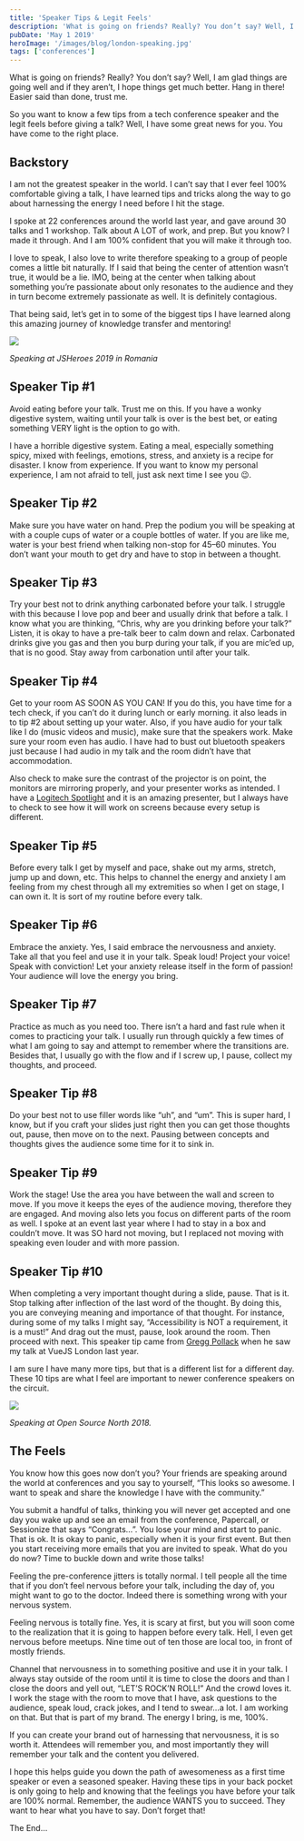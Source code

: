 ```yaml
---
title: 'Speaker Tips & Legit Feels'
description: 'What is going on friends? Really? You don’t say? Well, I am glad things are going well and if they aren’t, I hope things get much better…'
pubDate: 'May 1 2019'
heroImage: '/images/blog/london-speaking.jpg'
tags: ['conferences']
---
```


What is going on friends? Really? You don’t say? Well, I am glad things are going well and if they aren’t, I hope things get much better. Hang in there! Easier said than done, trust me.

So you want to know a few tips from a tech conference speaker and the legit feels before giving a talk? Well, I have some great news for you. You have come to the right place.

## Backstory

I am not the greatest speaker in the world. I can’t say that I ever feel 100% comfortable giving a talk, I have learned tips and tricks along the way to go about harnessing the energy I need before I hit the stage.

I spoke at 22 conferences around the world last year, and gave around 30 talks and 1 workshop. Talk about A LOT of work, and prep. But you know? I made it through. And I am 100% confident that you will make it through too.

I love to speak, I also love to write therefore speaking to a group of people comes a little bit naturally. If I said that being the center of attention wasn’t true, it would be a lie. IMO, being at the center when talking about something you’re passionate about only resonates to the audience and they in turn become extremely passionate as well. It is definitely contagious.

That being said, let’s get in to some of the biggest tips I have learned along this amazing journey of knowledge transfer and mentoring!

![](https://cdn-images-1.medium.com/max/800/1*P4Civ0nsxg9TdwerOmdKTw.jpeg)

_Speaking at JSHeroes 2019 in Romania_

## Speaker Tip #1

Avoid eating before your talk. Trust me on this. If you have a wonky digestive system, waiting until your talk is over is the best bet, or eating something VERY light is the option to go with.

I have a horrible digestive system. Eating a meal, especially something spicy, mixed with feelings, emotions, stress, and anxiety is a recipe for disaster. I know from experience. If you want to know my personal experience, I am not afraid to tell, just ask next time I see you 😉.

## Speaker Tip #2

Make sure you have water on hand. Prep the podium you will be speaking at with a couple cups of water or a couple bottles of water. If you are like me, water is your best friend when talking non-stop for 45–60 minutes. You don’t want your mouth to get dry and have to stop in between a thought.

## Speaker Tip #3

Try your best not to drink anything carbonated before your talk. I struggle with this because I love pop and beer and usually drink that before a talk. I know what you are thinking, “Chris, why are you drinking before your talk?” Listen, it is okay to have a pre-talk beer to calm down and relax. Carbonated drinks give you gas and then you burp during your talk, if you are mic’ed up, that is no good. Stay away from carbonation until after your talk.

## Speaker Tip #4

Get to your room AS SOON AS YOU CAN! If you do this, you have time for a tech check, if you can’t do it during lunch or early morning. it also leads in to tip #2 about setting up your water. Also, if you have audio for your talk like I do (music videos and music), make sure that the speakers work. Make sure your room even has audio. I have had to bust out bluetooth speakers just because I had audio in my talk and the room didn’t have that accommodation.

Also check to make sure the contrast of the projector is on point, the monitors are mirroring properly, and your presenter works as intended. I have a [Logitech Spotlight](https://www.logitech.com/en-us/product/spotlight-presentation-remote) and it is an amazing presenter, but I always have to check to see how it will work on screens because every setup is different.

## Speaker Tip #5

Before every talk I get by myself and pace, shake out my arms, stretch, jump up and down, etc. This helps to channel the energy and anxiety I am feeling from my chest through all my extremities so when I get on stage, I can own it. It is sort of my routine before every talk.

## Speaker Tip #6

Embrace the anxiety. Yes, I said embrace the nervousness and anxiety. Take all that you feel and use it in your talk. Speak loud! Project your voice! Speak with conviction! Let your anxiety release itself in the form of passion! Your audience will love the energy you bring.

## Speaker Tip #7

Practice as much as you need too. There isn’t a hard and fast rule when it comes to practicing your talk. I usually run through quickly a few times of what I am going to say and attempt to remember where the transitions are. Besides that, I usually go with the flow and if I screw up, I pause, collect my thoughts, and proceed.

## Speaker Tip #8

Do your best not to use filler words like “uh”, and “um”. This is super hard, I know, but if you craft your slides just right then you can get those thoughts out, pause, then move on to the next. Pausing between concepts and thoughts gives the audience some time for it to sink in.

## Speaker Tip #9

Work the stage! Use the area you have between the wall and screen to move. If you move it keeps the eyes of the audience moving, therefore they are engaged. And moving also lets you focus on different parts of the room as well. I spoke at an event last year where I had to stay in a box and couldn’t move. It was SO hard not moving, but I replaced not moving with speaking even louder and with more passion.

## Speaker Tip #10

When completing a very important thought during a slide, pause. That is it. Stop talking after inflection of the last word of the thought. By doing this, you are conveying meaning and importance of that thought. For instance, during some of my talks I might say, “Accessibility is NOT a requirement, it is a must!” And drag out the must, pause, look around the room. Then proceed with next. This speaker tip came from [Gregg Pollack](https://medium.com/u/ddf9968e902c) when he saw my talk at VueJS London last year.

I am sure I have many more tips, but that is a different list for a different day. These 10 tips are what I feel are important to newer conference speakers on the circuit.

![](https://cdn-images-1.medium.com/max/800/1*xC1KnVjJkmrFvLktiJ424Q.jpeg)

_Speaking at Open Source North 2018._

## The Feels

You know how this goes now don’t you? Your friends are speaking around the world at conferences and you say to yourself, “This looks so awesome. I want to speak and share the knowledge I have with the community.”

You submit a handful of talks, thinking you will never get accepted and one day you wake up and see an email from the conference, Papercall, or Sessionize that says “Congrats…”. You lose your mind and start to panic. That is ok. It is okay to panic, especially when it is your first event. But then you start receiving more emails that you are invited to speak. What do you do now? Time to buckle down and write those talks!

Feeling the pre-conference jitters is totally normal. I tell people all the time that if you don’t feel nervous before your talk, including the day of, you might want to go to the doctor. Indeed there is something wrong with your nervous system.

Feeling nervous is totally fine. Yes, it is scary at first, but you will soon come to the realization that it is going to happen before every talk. Hell, I even get nervous before meetups. Nine time out of ten those are local too, in front of mostly friends.

Channel that nervousness in to something positive and use it in your talk. I always stay outside of the room until it is time to close the doors and than I close the doors and yell out, “LET’S ROCK’N ROLL!” And the crowd loves it. I work the stage with the room to move that I have, ask questions to the audience, speak loud, crack jokes, and I tend to swear…a lot. I am working on that. But that is part of my brand. The energy I bring, is me, 100%.

If you can create your brand out of harnessing that nervousness, it is so worth it. Attendees will remember you, and most importantly they will remember your talk and the content you delivered.

I hope this helps guide you down the path of awesomeness as a first time speaker or even a seasoned speaker. Having these tips in your back pocket is only going to help and knowing that the feelings you have before your talk are 100% normal. Remember, the audience WANTS you to succeed. They want to hear what you have to say. Don’t forget that!

The End…
